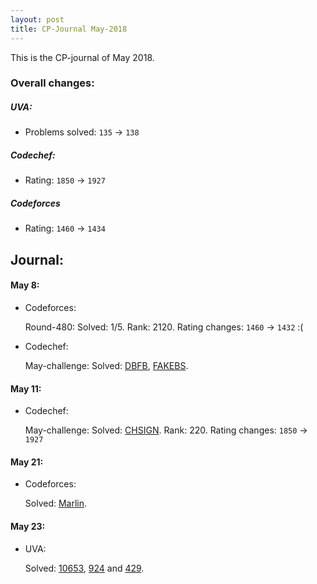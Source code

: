 ```yaml
---
layout: post
title: CP-Journal May-2018
---
```

This is the CP-journal of May 2018.


### Overall changes:
##### UVA:
- Problems solved: `135` -> `138`

##### Codechef:
- Rating: `1850` -> `1927`

##### Codeforces
- Rating: `1460` -> `1434`

## Journal:
#### May 8: 
- Codeforces:

    Round-480: Solved: 1/5. Rank: 2120. Rating changes: `1460` -> `1432` :(
- Codechef:

    May-challenge: Solved: [DBFB](https://www.codechef.com/MAY18A/problems/DBFB), [FAKEBS](https://www.codechef.com/MAY18A/problems/FAKEBS).
    
#### May 11: 
- Codechef:

    May-challenge: Solved: [CHSIGN](https://www.codechef.com/MAY18A/problems/CHSIGN). Rank: 220. Rating changes: `1850` -> `1927`
    
#### May 21: 
- Codeforces:

    Solved: [Marlin](http://www.codeforces.com/problemset/problem/980/B).

#### May 23: 
- UVA:

    Solved: [10653](http://uva.onlinejudge.org/index.php?option=com_onlinejudge&Itemid=8&category=24&page=show_problem&problem=1594), [924](http://uva.onlinejudge.org/index.php?option=com_onlinejudge&Itemid=8&category=24&page=show_problem&problem=865)  and [429](http://uva.onlinejudge.org/index.php?option=com_onlinejudge&Itemid=8&category=24&page=show_problem&problem=370).
